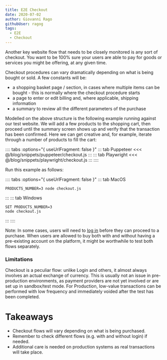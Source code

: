 ```yaml
---
title: E2E Checkout
date: 2020-07-02
author: Giovanni Rago
githubUser: ragog
tags: 
  - E2E
  - Checkout
---
```


Another key website flow that needs to be closely monitored is any sort of checkout. You want to be 100% sure your users are able to pay for goods or services you might be offering, at any given time.

Checkout procedures can vary dramatically depending on what is being bought or sold. A few constants will be:
* a shopping basket page / section, in cases where multiple items can be bought - this is normally where the checkout procedure starts
* a page to enter or edit billing and, where applicable, shipping information
* a summary to review all the different parameters of the purchase

Modelled on the above structure is the following example running against our test website. We will add a few products to the shopping cart, then proceed until the summary screen shows up and verify that the transaction has been confirmed. Here we can get creative and, for example, iterate through a number of products to fill the cart:

:::: tabs :options="{ useUrlFragment: false }"
::: tab Puppeteer 
<<< @/blog/snippets/puppeteer/checkout.js
:::
::: tab Playwright
<<< @/blog/snippets/playwright/checkout.js
:::
::::

Run this example as follows:

:::: tabs :options="{ useUrlFragment: false }"
::: tab MacOS
```shell script
PRODUCTS_NUMBER=3 node checkout.js
```
:::
::: tab Windows
```shell script
SET PRODUCTS_NUMBER=3
node checkout.js
```
:::
::::

Note: In some cases, users will need to [log in](/2020/06/25/_25-06-2020-e2e-login) before they can proceed to a purchase. When users are allowed to buy both with and without having a pre-existing account on the platform, it might be worthwhile to test both flows separately.

### Limitations

Checkout is a peculiar flow: unlike Login and others, it almost always involves an actual exchange of currency. This is usually not an issue in pre-production environments, as payment providers are not yet involved or are set up in sandbox/test mode. For Production, low-value transactions can be performed with low frequency and immediately voided after the test has been completed.

# Takeaways
- Checkout flows will vary depending on what is being purchased.
- Remember to check different flows (e.g. with and without login) if needed.
- Additional care is needed on production systems as real transactions will take place.
